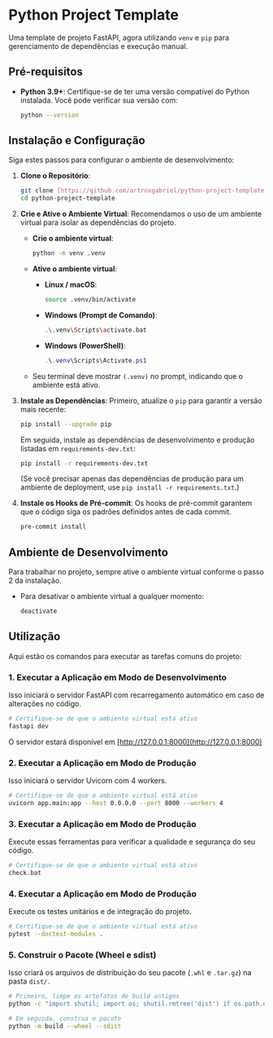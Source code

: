 # Python Project Template

Uma template de projeto FastAPI, agora utilizando `venv` e `pip` para gerenciamento
de dependências e execução manual.

## Pré-requisitos

- **Python 3.9+**: Certifique-se de ter uma versão compatível do Python instalada.
  Você pode verificar sua versão com:

  ```bash
  python --version
  ```

## Instalação e Configuração

Siga estes passos para configurar o ambiente de desenvolvimento:

1. **Clone o Repositório**:

   ```sh
   git clone [https://github.com/artroxgabriel/python-project-template.git](https://github.com/artroxgabriel/python-project-template.git)
   cd python-project-template
   ```

2. **Crie e Ative o Ambiente Virtual**:
   Recomendamos o uso de um ambiente virtual para isolar as dependências do projeto.
   - **Crie o ambiente virtual**:

     ```bash
     python -m venv .venv
     ```

   - **Ative o ambiente virtual**:
     - **Linux / macOS**:

       ```sh
       source .venv/bin/activate
       ```

     - **Windows (Prompt de Comando)**:

       ```sh
       .\.venv\Scripts\activate.bat
       ```

     - **Windows (PowerShell)**:

       ```powershell
       .\.venv\Scripts\Activate.ps1
       ```

   - Seu terminal deve mostrar `(.venv)` no prompt, indicando que o ambiente está
     ativo.

3. **Instale as Dependências**:
   Primeiro, atualize o `pip` para garantir a versão mais recente:

   ```sh
   pip install --upgrade pip
   ```

   Em seguida, instale as dependências de desenvolvimento e produção listadas em
   `requirements-dev.txt`:

   ```sh
   pip install -r requirements-dev.txt
   ```

   (Se você precisar apenas das dependências de produção para um ambiente de deployment,
   use `pip install -r requirements.txt`.)

4. **Instale os Hooks de Pré-commit**:
   Os hooks de pré-commit garantem que o código siga os padrões definidos antes de
   cada commit.

   ```sh
   pre-commit install
   ```

## Ambiente de Desenvolvimento

Para trabalhar no projeto, sempre ative o ambiente virtual conforme o passo 2 da
instalação.

- Para desativar o ambiente virtual a qualquer momento:

  ```sh
  deactivate
  ```

## Utilização

Aqui estão os comandos para executar as tarefas comuns do projeto:

### 1. Executar a Aplicação em Modo de Desenvolvimento

Isso iniciará o servidor FastAPI com recarregamento automático em caso de alterações
no código.

```sh
# Certifique-se de que o ambiente virtual está ativo
fastapi dev
```

O servidor estará disponível em [http://127.0.0.1:8000](http://127.0.0.1:8000)

### 2. Executar a Aplicação em Modo de Produção

Isso iniciará o servidor Uvicorn com 4 workers.

```sh
# Certifique-se de que o ambiente virtual está ativo
uvicorn app.main:app --host 0.0.0.0 --port 8000 --workers 4
```

### 3. Executar a Aplicação em Modo de Produção

Execute essas ferramentas para verificar a qualidade e segurança do seu código.

```sh
# Certifique-se de que o ambiente virtual está ativo
check.bat
```

### 4. Executar a Aplicação em Modo de Produção

Execute os testes unitários e de integração do projeto.

```sh
# Certifique-se de que o ambiente virtual está ativo
pytest --doctest-modules .
```

### 5. Construir o Pacote (Wheel e sdist)

Isso criará os arquivos de distribuição do seu pacote (`.whl` e `.tar.gz`) na pasta
`dist/.`

```sh
# Primeiro, limpe os artefatos de build antigos
python -c "import shutil; import os; shutil.rmtree('dist') if os.path.exists('dist' )else None"

# Em seguida, construa o pacote
python -m build --wheel --sdist
```

